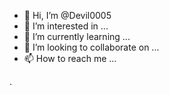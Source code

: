 - 👋 Hi, I’m @Devil0005
- 👀 I’m interested in ...
- 🌱 I’m currently learning ...
- 💞️ I’m looking to collaborate on ...
- 📫 How to reach me ...

<!---
Devil0005/Devil0005 is a ✨ special ✨ repository because its `README.md` (this file) appears on your GitHub profile.
You can click the Preview link to take a look at your changes.
--->.

